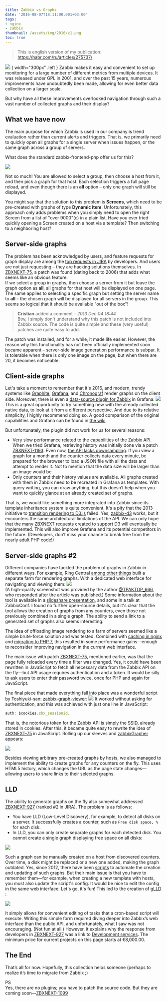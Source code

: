 ```yaml
---
title: Zabbix vs Graphs
date: '2016-08-07T18:11:00.001+03:00'
tags:
- nginx
- zabbix
thumbnail: /assets/img/2016/z1.png
toc: true
---
```

> This is english version of my publication: https://habr.com/ru/articles/275737/

![](/assets/img/2016/z1.png)
{ width="300px" .left }
Zabbix makes it easy and convenient to set up monitoring for a large number of different metrics from multiple devices. It was released under GPL in 2001, and over the past 15 years, numerous improvements have undoubtedly been made, allowing for even better data collection on a larger scale.

But why have all these improvements overlooked navigation through such a vast number of collected graphs and their display?

## What we have now
The main purpose for which Zabbix is used in our company is trend evaluation rather than current alerts and triggers. That is, we primarily need to quickly open all graphs for a single server when issues happen, or the same graph across a group of servers.

What does the standard zabbix-frontend-php offer us for this?

![](/assets/img/2016/z2.png)

Not so much! You are allowed to select a group, then choose a host from it, and then pick a graph for that host. Each selection triggers a full page reload, and even though there is an **all** option – only one graph will still be displayed.

You might say that the solution to this problem is **Screens**, which need to be pre-created with graphs of type **Dynamic item**. Unfortunately, this approach only adds problems when you simply need to open the right Screen from a list of "over 9000"(c) in a plain list.
Have you ever tried quickly opening a Screen created on a host via a template? Then switching to a neighboring host?

## Server-side graphs
The problem has been acknowledged by users, and feature requests for graph display are among the [top requests in JIRA](https://support.zabbix.com/browse/ZBXNEXT-75?jql=project%20%3D%20ZBXNEXT%20AND%20status%20%3D%20Open%20ORDER%20BY%20votes%20DESC) by developers. And users are not just requesting – they are hacking solutions themselves. In [ZBXNEXT-75](https://support.zabbix.com/browse/ZBXNEXT-75), a patch was found (dating back to 2006) that adds what seems like an obvious feature:  
If we select a group in graphs, then choose a server from it but leave the graph option as **all**, all graphs for that host will be displayed on one page. The same applies to selecting a specific graph but setting the server name to **all** – the chosen graph will be displayed for all servers in the group.
This seems so logical that it should be available "out of the box"!

> **Cristian** added a comment - *2013 Dec 04 18:44*  
Btw, I simply don't understand why this patch is not included into Zabbix source. The code is quite simple and these (very useful) patches are quite easy to add.

The patch was installed, and for a while, it made life easier. However, the reason why this functionality has not been officially implemented soon became apparent – server-side image generation performance is subpar. It is tolerable when there is only one image on the page, but when there are 20, it becomes noticeable.

## Client-side graphs
Let's take a moment to remember that it's 2016, and modern, trendy systems like [Graphite](http://graphiteapp.org/quick-start-guides/graphing-metrics.html), [Grafana](http://play.grafana.org/), and [Chronograf](https://influxdata.com/time-series-platform/chronograf/) render graphs on the client side. Moreover, there is even a [data-source plugin for Zabbix](https://github.com/alexanderzobnin/grafana-zabbix) in Grafana:
![](/assets/img/2016/z3.png)  
This is a great opportunity to try something new with the already collected native data, to look at it from a different perspective. And due to its relative simplicity, I highly recommend doing so. A good comparison of the original capabilities and Grafana can be found in [the wiki](http://zabbix.org/wiki/Docs/zabbix_grafana).

But unfortunately, the plugin did not work for us for several reasons:
- Very slow performance related to the capabilities of the Zabbix API. When we tried Grafana, retrieving history was initially done via a patch [ZBXNEXT-1193](https://support.zabbix.com/browse/ZBXNEXT-1193). Even now, [the API lacks downsampling](https://www.zabbix.com/documentation/3.2/manual/api/reference/trend/get). If you view a graph for a month and the counter collects data every minute, be prepared for the browser to load a JSON file with all the data and attempt to render it. Not to mention that the data size will be larger than an image would be.
- Only counters and their history values are available. All graphs created with them in Zabbix need to be recreated in Grafana as templates. With query writing, you can draw anything, but this doesn’t help when you want to quickly glance at an already created set of graphs.

That is, we would like something more integrated into Zabbix since its template inheritance system is quite convenient. It's a pity that the 2013 initiative to [transition rendering to D3.js](http://zabbix.org/wiki/Docs/maps_charts_d3) failed. Yes, [zabbix-d3](https://github.com/heaje/zabbix-d3) works, but it encounters the same architectural limitations of the API. We can only hope that the many ZBXNEXT requests created to support D3 will eventually be implemented. This will also improve Grafana and its potential competitors in the future. (Developers, don’t miss your chance to break free from the nearly adult PHP code!)

## Server-side graphs #2
Different companies have tackled the problem of graphs in Zabbix in different ways. For example, Ring Central [among other things](https://blog.ringcentral.com/2013/10/scaling-a-zabbix-monitoring-system-to-accommodate-business-growth/) built a separate farm for rendering graphs.
With a dedicated web interface for navigating and viewing them:
![](/assets/img/2016/z4.png)  
(A high-quality screenshot was provided by the author [@TPAKTOP_666](https://habrahabr.ru/users/tpaktop_666/), who responded after the article was published.) Some information about the tool is available in a [slideshare presentation](http://www.slideshare.net/Zabbix/sergey-mescheryakov-zabbix-tool-for-graph-visualization), and some in a talk at ZabbixConf. I found no further open-source details, but it's clear that the tool allows the creation of graphs from any counters, even those not previously combined in a single graph. The ability to send a link to a generated set of graphs also seems interesting.

The idea of offloading image rendering to a farm of servers seemed like a simple brute-force solution and was tested. Combined with [caching in nginx](/2016/01/speed-up-zabbix-graphs-with-nginx.html) and [migrating to PHP 7](https://habrahabr.ru/company/badoo/blog/279047/), this resulted in some performance gains—enough to reconsider improving navigation in the current web interface.

The main issue with patch [ZBXNEXT-75](https://support.zabbix.com/browse/ZBXNEXT-75), mentioned earlier, was that the page fully reloaded every time a filter was changed. Yes, it could have been rewritten in JavaScript to fetch all necessary data from the Zabbix API on the fly—but API usage requires authentication and a token. It would be silly to ask users to enter their password twice, once for PHP and again for JavaScript.

The final piece that made everything fall into place was a wonderful script by Toshiyuki-san: [zabbix-graph-viewer](https://github.com/ngyuki/zabbix-graph-viewer):
![](/assets/img/2016/z5.gif)
It worked without asking for authentication, and this was achieved with just one line in JavaScript:
```js
auth: $cookies.zbx_sessionid,
```
That is, the notorious token for the Zabbix API is simply the SSID, already stored in cookies. After this, it became quite easy to rewrite the idea of [ZBXNEXT-75](https://support.zabbix.com/browse/ZBXNEXT-75) in JavaScript. Rolling up our sleeves and [zabbixGrapher](https://github.com/sepich/zabbixGrapher) appears:  

![](/assets/img/2016/z6.png)

Besides viewing arbitrary pre-created graphs by hosts, we also managed to implement the ability to create graphs for any counters on the fly. This uses HTML5 history, which changes the URL as the page state changes—allowing users to share links to their selected graphs.

## LLD
The ability to generate graphs on the fly also somewhat addressed [ZBXNEXT-927](https://support.zabbix.com/browse/ZBXNEXT-927) (ranked #2 in JIRA). The problem is as follows:
- You have LLD (Low-Level Discovery), for example, to detect all disks on a server. It successfully creates a counter, such as `Free disk space, %` for each disk.
- In LLD, you can only create separate graphs for each detected disk. You cannot create a single graph displaying free space on all disks:

![](/assets/img/2016/z7.png)

Such a graph can be manually created on a host from discovered counters. Over time, a disk might be replaced or a new one added, making the graph outdated.
Yes, since 2012, there have been [scripts](https://www.zabbix.com/forum/showthread.php?t=26678) to automate the creation and updating of such graphs. But their main issue is that you have to remember them—for example, when creating a new template with hosts, you must also update the script's config. It would be nice to edit the config in the same web interface. Let's go, it's fun! This led to the creation of [gLLD](https://github.com/sepich/glld)
:

![](/assets/img/2016/z8.png)

It simply allows for convenient editing of tasks that a cron-based script will execute. Writing this simple form required diving deeper into Zabbix’s web interface than the public API, and unfortunately, what I saw was not encouraging. (Not fun at all.) However, it explains why the response from developers in [ZBXNEXT-927](https://support.zabbix.com/browse/ZBXNEXT-927) was a link to [Development services](http://www.zabbix.com/development_services.php). The minimum price for current projects on this page starts at €8,000.00.

## The End
That’s all for now. Hopefully, this collection helps someone (perhaps to realize it’s time to migrate from Zabbix ;)

PS  
Yes, there are no plugins; you have to patch the source code. But they are coming soon—[ZBXNEXT-1099](https://support.zabbix.com/browse/ZBXNEXT-1099)
